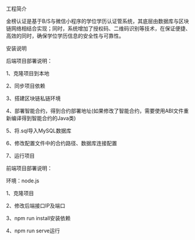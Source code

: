 工程简介

金榜认证是基于B/S与微信小程序的学位学历认证管系统，其底层由数据库与区块链网络相结合实现；同时，系统增加了授权码、二维码识别等技术，在保证便捷、高效的同时，确保学位学历信息的安全性与可靠性。 



安装说明

后端项目部署说明：

1、克隆项目到本地

2、同步项目依赖

3、搭建区块链私链环境

4、部署智能合约，得到合约部署地址(如果修改了智能合约，需要使用ABI文件重新编译得到智能合约的Java类)

5、将.sql导入MySQL数据库

6、修改配置文件中的合约路径、数据库连接配置

7、运行项目



前端项目部署说明：

环境：node.js

1、克隆项目

2、修改后端接口IP及端口

3、npm run install安装依赖

4、npm run serve运行

